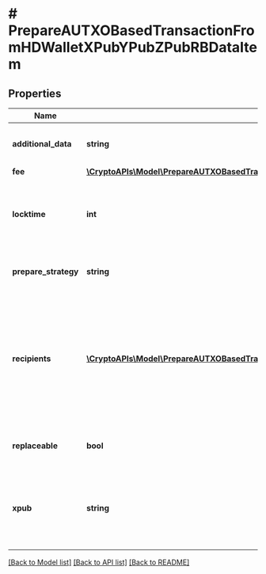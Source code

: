 # # PrepareAUTXOBasedTransactionFromHDWalletXPubYPubZPubRBDataItem

## Properties

Name | Type | Description | Notes
------------ | ------------- | ------------- | -------------
**additional_data** | **string** | Representation of the additional data. | [optional]
**fee** | [**\CryptoAPIs\Model\PrepareAUTXOBasedTransactionFromHDWalletXPubYPubZPubRBDataItemFee**](PrepareAUTXOBasedTransactionFromHDWalletXPubYPubZPubRBDataItemFee.md) |  |
**locktime** | **int** | Represents the time at which a particular transaction can be added to the blockchain. | [optional]
**prepare_strategy** | **string** | Representation of the transaction&#39;s strategy type | [optional]
**recipients** | [**\CryptoAPIs\Model\PrepareAUTXOBasedTransactionFromHDWalletXPubYPubZPubRBDataItemRecipients[]**](PrepareAUTXOBasedTransactionFromHDWalletXPubYPubZPubRBDataItemRecipients.md) | Represents a list of recipient addresses with the respective amounts. In account-based protocols like Ethereum there is only one address in this list. |
**replaceable** | **bool** | Representation of whether the transaction is replaceable | [optional]
**xpub** | **string** | Defines the account extended publicly known key which is used to derive all child public keys. |

[[Back to Model list]](../../README.md#models) [[Back to API list]](../../README.md#endpoints) [[Back to README]](../../README.md)
